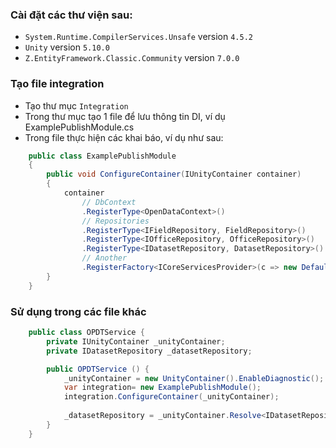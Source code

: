 ### Cài đặt các thư viện sau:
- `System.Runtime.CompilerServices.Unsafe` version `4.5.2`
- `Unity` version `5.10.0`
- `Z.EntityFramework.Classic.Community` version `7.0.0`

### Tạo file integration
- Tạo thư mục `Integration`
- Trong thư mục tạo 1 file để lưu thông tin DI, ví dụ ExamplePublishModule.cs
- Trong file thực hiện các khai báo, ví dụ như sau:
```csharp
    public class ExamplePublishModule
    {
        public void ConfigureContainer(IUnityContainer container)
        {
            container
                // DbContext
                .RegisterType<OpenDataContext>()
                // Repositories
                .RegisterType<IFieldRepository, FieldRepository>()
                .RegisterType<IOfficeRepository, OfficeRepository>()
                .RegisterType<IDatasetRepository, DatasetRepository>()
                // Another
                .RegisterFactory<ICoreServicesProvider>(c => new DefaultContextCoreServicesProvider());
        }
    }
```

### Sử dụng trong các file khác
```csharp
    public class OPDTService {
        private IUnityContainer _unityContainer;
        private IDatasetRepository _datasetRepository;

        public OPDTService () {
            _unityContainer = new UnityContainer().EnableDiagnostic();
            var integration= new ExamplePublishModule();
            integration.ConfigureContainer(_unityContainer);
            
            _datasetRepository = _unityContainer.Resolve<IDatasetRepository>();
        }
    }
```
